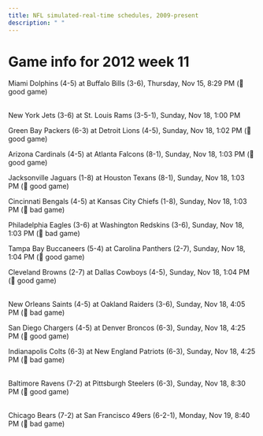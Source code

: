 ```yaml
---
title: NFL simulated-real-time schedules, 2009-present
description: " "
---
```


# Game info for 2012 week 11

Miami Dolphins (4-5) at Buffalo Bills (3-6), Thursday, Nov 15, 8:29 PM (:football: good game)

<br/>New York Jets (3-6) at St. Louis Rams (3-5-1), Sunday, Nov 18, 1:00 PM

Green Bay Packers (6-3) at Detroit Lions (4-5), Sunday, Nov 18, 1:02 PM (:football: good game)

Arizona Cardinals (4-5) at Atlanta Falcons (8-1), Sunday, Nov 18, 1:03 PM (:football: good game)

Jacksonville Jaguars (1-8) at Houston Texans (8-1), Sunday, Nov 18, 1:03 PM (:football: good game)

Cincinnati Bengals (4-5) at Kansas City Chiefs (1-8), Sunday, Nov 18, 1:03 PM (:red_circle: bad game)

Philadelphia Eagles (3-6) at Washington Redskins (3-6), Sunday, Nov 18, 1:03 PM (:red_circle: bad game)

Tampa Bay Buccaneers (5-4) at Carolina Panthers (2-7), Sunday, Nov 18, 1:04 PM (:football: good game)

Cleveland Browns (2-7) at Dallas Cowboys (4-5), Sunday, Nov 18, 1:04 PM (:football: good game)

<br/>New Orleans Saints (4-5) at Oakland Raiders (3-6), Sunday, Nov 18, 4:05 PM (:red_circle: bad game)

San Diego Chargers (4-5) at Denver Broncos (6-3), Sunday, Nov 18, 4:25 PM (:football: good game)

Indianapolis Colts (6-3) at New England Patriots (6-3), Sunday, Nov 18, 4:25 PM (:red_circle: bad game)

<br/>Baltimore Ravens (7-2) at Pittsburgh Steelers (6-3), Sunday, Nov 18, 8:30 PM (:football: good game)

<br/>Chicago Bears (7-2) at San Francisco 49ers (6-2-1), Monday, Nov 19, 8:40 PM (:red_circle: bad game)

